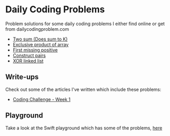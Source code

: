 # Daily Coding Problems
Problem solutions for some daily coding problems I either find online or get from dailycodingproblem.com

- [Two sum (Does sum to K)](01/doesSumToK.swift)
- [Exclusive product of array](02/exclusiveProduct.swift)
- [First missing positive](03/firstMissingPositive.swift)
- [Construct pairs](04/constructPairs.swift)
- [XOR linked list](05/xor_linked_list.cpp)

## Write-ups

Check out some of the articles I've written which include these problems:

- [Coding Challenge - Week 1](https://medium.com/@LuisPadron/coding-challenges-week-1-c1abdcc2cbcf)

## Playground

Take a look at the Swift playground which has some of the problems,
[here](Playground/)

